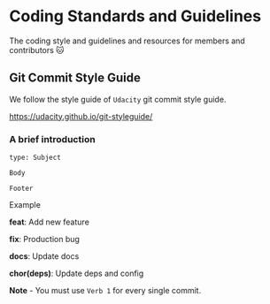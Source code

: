 # Coding Standards and Guidelines 

The coding style and guidelines and resources for members and contributors 🐱 


## Git Commit Style Guide

We follow the style guide of `Udacity` git commit style guide.

https://udacity.github.io/git-styleguide/

### A brief introduction

```
type: Subject

Body 

Footer

```

Example

**feat**: Add new feature 

**fix**: Production bug

**docs**: Update docs

**chor(deps)**: Update deps and config

**Note** - You must use `Verb 1` for every single commit.

